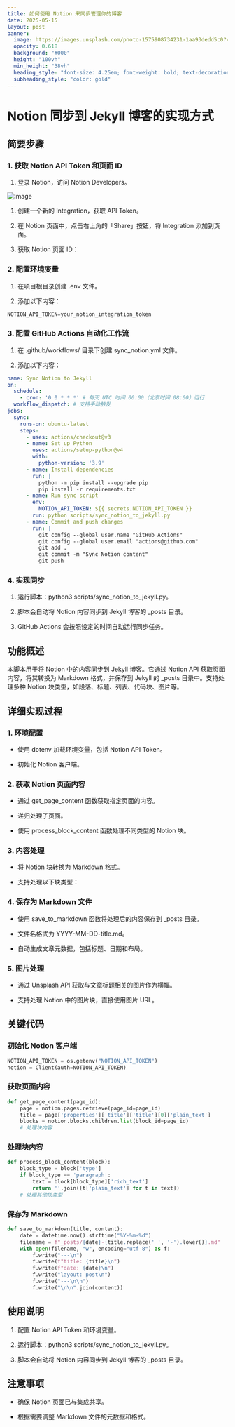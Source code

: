 ```yaml
---
title: 如何使用 Notion 来同步管理你的博客
date: 2025-05-15
layout: post
banner:
  image: https://images.unsplash.com/photo-1575908734231-1aa93dedd5c0?crop=entropy&cs=tinysrgb&fit=max&fm=jpg&ixid=M3w2OTIwMzJ8MHwxfHJhbmRvbXx8fHx8fHx8fDE3NDczMzM4MDh8&ixlib=rb-4.1.0&q=80&w=1080
  opacity: 0.618
  background: "#000"
  height: "100vh"
  min_height: "38vh"
  heading_style: "font-size: 4.25em; font-weight: bold; text-decoration: underline"
  subheading_style: "color: gold"
---
```


# Notion 同步到 Jekyll 博客的实现方式

## 简要步骤

### 1. 获取 Notion API Token 和页面 ID

1. 登录 Notion，访问 Notion Developers。

![image](https://prod-files-secure.s3.us-west-2.amazonaws.com/a7a0cc5a-89b9-4cda-8686-1fba0ca52f40/d19c1afe-dea5-4312-9333-786b0ba83054/image.png?X-Amz-Algorithm=AWS4-HMAC-SHA256&X-Amz-Content-Sha256=UNSIGNED-PAYLOAD&X-Amz-Credential=ASIAZI2LB466VVPN3UZF%2F20250515%2Fus-west-2%2Fs3%2Faws4_request&X-Amz-Date=20250515T183008Z&X-Amz-Expires=3600&X-Amz-Security-Token=IQoJb3JpZ2luX2VjEHsaCXVzLXdlc3QtMiJHMEUCIQCmmi6ULAGXB8DpMSLxD0HWkjz%2Fdl%2Fv6o5p%2B0%2BhEUORFgIgKzxu%2FjZFZzaNxKaB3N%2BOZg0IqoTxGAUnuI%2F524YqBwYq%2FwMIMxAAGgw2Mzc0MjMxODM4MDUiDPtDPr1zNVV%2BYpHpSSrcAzxMdg2EQtvDNGhbrlCqWugpuqgtRH7I8eZnbwYJhiXiNo%2BZ8xKpeEtI4OuzwSP0OajuSOhhHNmpVrk%2BMzkPLuBmF0wc5tJLJKxsWE01H%2FMHNAmRAEJYkDO%2BKwjgU%2BpZEYzttGoIQtuuAxBiFDvyBgjMM8DKXIoyBGhQGowgOUBWxs1zzpF98OAZ5ppQnFXmpyc2h1x%2Bx%2BWbOXud9jfGakXwlqPq5bpiO2d9SbHdJncPX44431GYXokisSw2VPk81grrSa9uYoh6S0akFj0ng0Tlm2M46ogNbtbGLub5yN184pT%2FVFOFSCLZpYucDvwgxxoWyf8UKZo5U%2Fekkha2cpp5skrCapxlC5BeW1U3ZbHhgvM0in2GN579sV5DaZJvKggM7Kv5VyaP1brB5mUnG%2BJ%2FxqRcDBoU13dn5JnG1NItV%2Fe44Ztm0oWiJ5XPvydtVzL3ksKDpSnt5gLXbUpEE0w0Iy8CwaLalQEWcDr%2B%2FglmHd70KmHoAvNE%2FpGKjqU0p%2FtHD0XD7E5YNAaj8%2Fw7kgvOWwnV2Yxzif8aMEf4jvjEhI4JDMNt5ybOGNfwDdH9Xuc05v26GT4BdlxinsHMSSjZlsx0SMg3PpJbwzy6bSWuw7RPeEfYxSZyxf7TMIjgmMEGOqUB%2FEElg2jn2pYUPZHq2FmXbksIHqmBTp%2BngPDc9%2FcP%2FMXL5WUrHrKuMteDGpcxabJYeW7UEisgyYVNN0%2F1IHaIDktQxIWLzbRum1T8UPD%2BfwSA9FeSLyG5HU6R8OETvZ94skeGtE6104i%2BkrJHCGWn%2BOHdQ1TQZsLfs31FrEAdsjtoN8jy4W4J2YKcKh8k3tV8iHqskOXifXEJ5cxbim7%2BD%2BphSlgR&X-Amz-Signature=f2e384231dd2cdc6b2f38b44a05501855c0f19cce46fca9108112156c7333a1a&X-Amz-SignedHeaders=host&x-id=GetObject)

1. 创建一个新的 Integration，获取 API Token。

1. 在 Notion 页面中，点击右上角的「Share」按钮，将 Integration 添加到页面。

1. 获取 Notion 页面 ID：


### 2. 配置环境变量

1. 在项目根目录创建 .env 文件。

1. 添加以下内容：

```javascript
NOTION_API_TOKEN=your_notion_integration_token
```

### 3. 配置 GitHub Actions 自动化工作流

1. 在 .github/workflows/ 目录下创建 sync_notion.yml 文件。

1. 添加以下内容：

```yaml
name: Sync Notion to Jekyll
on:
  schedule:
    - cron: '0 0 * * *' # 每天 UTC 时间 00:00（北京时间 08:00）运行
  workflow_dispatch: # 支持手动触发
jobs:
  sync:
    runs-on: ubuntu-latest
    steps:
      - uses: actions/checkout@v3
      - name: Set up Python
        uses: actions/setup-python@v4
        with:
          python-version: '3.9'
      - name: Install dependencies
        run: |
          python -m pip install --upgrade pip
          pip install -r requirements.txt
      - name: Run sync script
        env:
          NOTION_API_TOKEN: ${{ secrets.NOTION_API_TOKEN }}
        run: python scripts/sync_notion_to_jekyll.py
      - name: Commit and push changes
        run: |
          git config --global user.name "GitHub Actions"
          git config --global user.email "actions@github.com"
          git add .
          git commit -m "Sync Notion content"
          git push
```

### 4. 实现同步

1. 运行脚本：python3 scripts/sync_notion_to_jekyll.py。

1. 脚本会自动将 Notion 内容同步到 Jekyll 博客的 _posts 目录。

1. GitHub Actions 会按照设定的时间自动运行同步任务。

## 功能概述

本脚本用于将 Notion 中的内容同步到 Jekyll 博客。它通过 Notion API 获取页面内容，将其转换为 Markdown 格式，并保存到 Jekyll 的 _posts 目录中。支持处理多种 Notion 块类型，如段落、标题、列表、代码块、图片等。

## 详细实现过程

### 1. 环境配置

- 使用 dotenv 加载环境变量，包括 Notion API Token。

- 初始化 Notion 客户端。

### 2. 获取 Notion 页面内容

- 通过 get_page_content 函数获取指定页面的内容。

- 递归处理子页面。

- 使用 process_block_content 函数处理不同类型的 Notion 块。

### 3. 内容处理

- 将 Notion 块转换为 Markdown 格式。

- 支持处理以下块类型：


### 4. 保存为 Markdown 文件

- 使用 save_to_markdown 函数将处理后的内容保存到 _posts 目录。

- 文件名格式为 YYYY-MM-DD-title.md。

- 自动生成文章元数据，包括标题、日期和布局。

### 5. 图片处理

- 通过 Unsplash API 获取与文章标题相关的图片作为横幅。

- 支持处理 Notion 中的图片块，直接使用图片 URL。

## 关键代码

### 初始化 Notion 客户端

```python
NOTION_API_TOKEN = os.getenv("NOTION_API_TOKEN")
notion = Client(auth=NOTION_API_TOKEN)
```

### 获取页面内容

```python
def get_page_content(page_id):
    page = notion.pages.retrieve(page_id=page_id)
    title = page['properties']['title']['title'][0]['plain_text']
    blocks = notion.blocks.children.list(block_id=page_id)
    # 处理块内容
```

### 处理块内容

```python
def process_block_content(block):
    block_type = block['type']
    if block_type == 'paragraph':
        text = block[block_type]['rich_text']
        return ''.join([t['plain_text'] for t in text])
    # 处理其他块类型
```

### 保存为 Markdown

```python
def save_to_markdown(title, content):
    date = datetime.now().strftime("%Y-%m-%d")
    filename = f"_posts/{date}-{title.replace(' ', '-').lower()}.md"
    with open(filename, "w", encoding="utf-8") as f:
        f.write("---\n")
        f.write(f"title: {title}\n")
        f.write(f"date: {date}\n")
        f.write("layout: post\n")
        f.write("---\n\n")
        f.write("\n\n".join(content))
```

## 使用说明

1. 配置 Notion API Token 和环境变量。

1. 运行脚本：python3 scripts/sync_notion_to_jekyll.py。

1. 脚本会自动将 Notion 内容同步到 Jekyll 博客的 _posts 目录。

## 注意事项

- 确保 Notion 页面已与集成共享。

- 根据需要调整 Markdown 文件的元数据和格式。